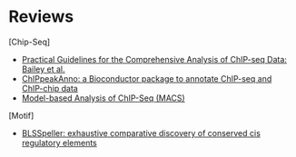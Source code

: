 # Reviews

[Chip-Seq]
- [Practical Guidelines for the Comprehensive Analysis of ChIP-seq Data: Bailey et al.](Bailey_2013.md)
- [ChIPpeakAnno: a Bioconductor package to annotate ChIP-seq and ChIP-chip data](Zhu_et_al_Bioinformatics_2010.md)
- [Model-based Analysis of ChIP-Seq (MACS)](Zhang2008.md)

[Motif]
- [BLSSpeller: exhaustive comparative discovery of conserved cis regulatory elements](Witte_2015.md)
